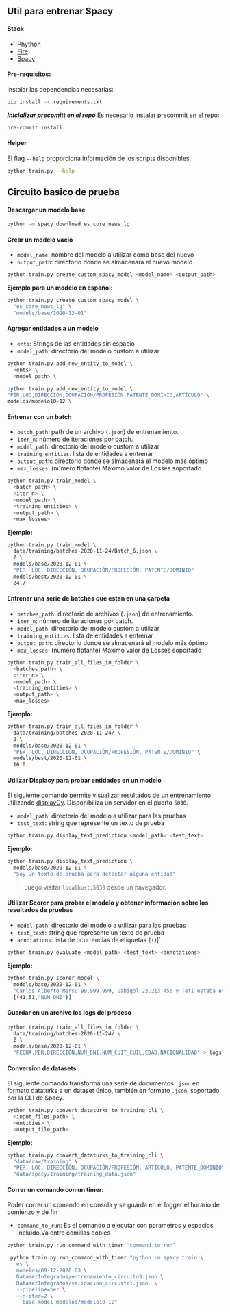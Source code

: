## Util para entrenar Spacy

#### Stack

- Phython
- [Fire](https://github.com/google/python-fire)
- [Spacy](https://spacy.io/)

#### Pre-requisitos:

Instalar las dependencias necesarias:

```bash
pip install -r requirements.txt
```
***Inicializar precomitt en el repo***
Es necesario instalar  precommit en el repo:
```bash
pre-commit install

```



#### Helper

El flag `--help` proporciona información de los scripts disponibles.

```bash
python train.py --help
```

## Circuito basico de prueba

#### Descargar un modelo base

```bash
python -m spacy download es_core_news_lg
```

#### Crear un modelo vacío

- `model_name`: nombre del modelo a utilizar como base del nuevo
- `output_path`: directorio donde se almacenará el nuevo modelo

```bash
python train.py create_custom_spacy_model <model_name> <output_path>
```

**Ejemplo para un modelo en español:**

```bash
python train.py create_custom_spacy_model \
  "es_core_news_lg" \
  "models/base/2020-12-01"
```

#### Agregar entidades a un modelo

- `ents`: Strings de las entidades sin espacio
- `model_path`: directorio del modelo custom a utilizar

```bash
python train.py add_new_entity_to_model \
  <ents> \
  <model_path> \
```

```bash
python train.py add_new_entity_to_model \
"PER,LOC,DIRECCIÓN,OCUPACIÓN/PROFESIÓN,PATENTE_DOMINIO,ARTÍCULO" \
modelos/modelo10-12 \
```

#### Entrenar con un batch

- `batch_path`: path de un archivo (`.json`) de entrenamiento.
- `iter_n`: número de iteraciones por batch.
- `model_path`: directorio del modelo custom a utilizar
- `training_entities`: lista de entidades a entrenar
- `output_path`: directorio donde se almacenará el modelo más óptimo
- `max_losses`: (número flotante) Máximo valor de Losses soportado

```bash
python train.py train_model \
  <batch_path> \
  <iter_n> \
  <model_path> \
  <training_entities> \
  <output_path> \
  <max_losses>
```

**Ejemplo:**

```bash
python train.py train_model \
  data/training/batches-2020-11-24/Batch_6.json \
  2 \
  models/base/2020-12-01 \
  "PER, LOC, DIRECCIÓN, OCUPACIÓN/PROFESIÓN, PATENTE/DOMINIO"
  models/best/2020-12-01 \
  24.7
```

#### Entrenar una serie de batches que estan en una carpeta

- `batches_path`: directorio de archivos (`.json`) de entrenamiento.
- `iter_n`: número de iteraciones por batch.
- `model_path`: directorio del modelo custom a utilizar
- `training_entities`: lista de entidades a entrenar
- `output_path`: directorio donde se almacenará el modelo más óptimo
- `max_losses`: (número flotante) Máximo valor de Losses soportado

```bash
python train.py train_all_files_in_folder \
  <batches_path> \
  <iter_n> \
  <model_path> \
  <training_entities> \
  <output_path> \
  <max_losses>
```

**Ejemplo:**

```bash
python train.py train_all_files_in_folder \
  data/training/batches-2020-11-24/ \
  2 \
  models/base/2020-12-01 \
  "PER, LOC, DIRECCIÓN, OCUPACIÓN/PROFESIÓN, PATENTE/DOMINIO" \
  models/best/2020-12-01 \
  10.0
```

#### Utilizar Displacy para probar entidades en un modelo

El siguiente comando permite visualizar resultados de un entrenamiento utilizando [displayCy](https://spacy.io/api/top-level#displacy). Disponibiliza un servidor en el puerto `5030`.

- `model_path`: directorio del modelo a utilizar para las pruebas
- `test_text`: string que represente un texto de prueba

```bash
python train.py display_text_prediction <model_path> <test_text>
```

**Ejemplo:**

```bash
python train.py display_text_prediction \
  models/base/2020-12-01 \
  "Soy un texto de prueba para detectar alguna entidad"
```

> Luego visitar `localhost:5030` desde un navegador.

#### Utilizar Scorer para probar el modelo y obtener información sobre los resultados de pruebas

- `model_path`: directorio del modelo a utilizar para las pruebas
- `test_text`: string que represente un texto de prueba
- `annotations`: lista de ocurrencias de etiquetas `[(`)]`

```bash
python train.py evaluate <model_path> <test_text> <annotations>
```

**Ejemplo:**

```bash
python train.py scorer_model \
  models/base/2020-12-01 \
  "Carlos Alberto Mersu 99.999.999, Gabigol 23.213.456 y Tefi estaba en la hamaca con el dni 99999999" \
  [(41,51,"NUM_DNI")]
```

#### Guardar en un archivo los logs del proceso

```bash
python train.py train_all_files_in_folder \
  data/training/batches-2020-11-24/ \
  2 \
  models/base/2020-12-01 \
  "FECHA,PER,DIRECCIÓN,NUM_DNI,NUM_CUIT_CUIL,EDAD,NACIONALIDAD" > logs_file_name.txt
```

#### Conversion de datasets

El siguiente comando transforma una serie de documentos `.json` en formato dataturks a un dataset único, también en formato `.json`, soportado por la CLI de Spacy.

```bash
python train.py convert_dataturks_to_training_cli \
  <input_files_path> \
  <entities> \
  <output_file_path>
```

**Ejemplo:**

```bash
python train.py convert_dataturks_to_training_cli \
  "data/raw/training" \
  "PER, LOC, DIRECCIÓN, OCUPACIÓN/PROFESIÓN, ARTÍCULO, PATENTE_DOMINIO" \
  "data/spacy/training/training_data.json"
```

#### Correr un comando con un timer:

Poder correr un comando en consola y se guarda en el logger el horario de comienzo y de fin

- `command_to_run`: Es el comando a ejecutar con parametros y espacios incluido.Va entre comillas dobles

```bash
python train.py run_command_with_timer "command_to_run"
```

```bash
 python train.py run_command_with_timer "python -m spacy train \
   es \
   modelos/09-12-2020-03 \
   DatasetIntegrados/entrenamiento_circuito3.json \
   DatasetIntegrados/validacion_circuito1.json  \
   --pipeline=ner \
   --n-iter=2 \
   --base-model modelos/modelo10-12"
```
